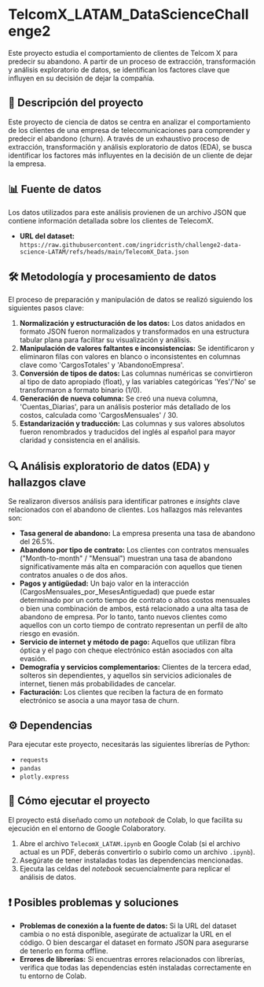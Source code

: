 # TelcomX_LATAM_DataScienceChallenge2
Este proyecto estudia el comportamiento de clientes de Telcom X para predecir su abandono. A partir de un proceso de extracción, transformación y análisis exploratorio de datos, se identifican los factores clave que influyen en su decisión de dejar la compañía.

## 📝 Descripción del proyecto

Este proyecto de ciencia de datos se centra en analizar el comportamiento de los clientes de una empresa de telecomunicaciones para comprender y predecir el abandono (churn). A través de un exhaustivo proceso de extracción, transformación y análisis exploratorio de datos (EDA), se busca identificar los factores más influyentes en la decisión de un cliente de dejar la empresa.

## 📊 Fuente de datos

Los datos utilizados para este análisis provienen de un archivo JSON que contiene información detallada sobre los clientes de TelecomX.

* **URL del dataset:** `https://raw.githubusercontent.com/ingridcristh/challenge2-data-science-LATAM/refs/heads/main/TelecomX_Data.json`

## 🛠️ Metodología y procesamiento de datos

El proceso de preparación y manipulación de datos se realizó siguiendo los siguientes pasos clave:

1.  **Normalización y estructuración de los datos:** Los datos anidados en formato JSON fueron normalizados y transformados en una estructura tabular plana para facilitar su visualización y análisis.
2.  **Manipulación de valores faltantes e inconsistencias:** Se identificaron y eliminaron filas con valores en blanco o inconsistentes en columnas clave como 'CargosTotales' y 'AbandonoEmpresa'.
3.  **Conversión de tipos de datos:** Las columnas numéricas se convirtieron al tipo de dato apropiado (float), y las variables categóricas 'Yes'/'No' se transformaron a formato binario (1/0).
4.  **Generación de nueva columna:** Se creó una nueva columna, 'Cuentas_Diarias', para un análisis posterior más detallado de los costos, calculada como 'CargosMensuales' / 30.
5.  **Estandarización y traducción:** Las columnas y sus valores absolutos fueron renombrados y traducidos del inglés al español para mayor claridad y consistencia en el análisis.

## 🔍 Análisis exploratorio de datos (EDA) y hallazgos clave

Se realizaron diversos análisis para identificar patrones e *insights* clave relacionados con el abandono de clientes. Los hallazgos más relevantes son:

* **Tasa general de abandono:** La empresa presenta una tasa de abandono del 26.5%.
* **Abandono por tipo de contrato:** Los clientes con contratos mensuales ("Month-to-month" / "Mensual") muestran una tasa de abandono significativamente más alta en comparación con aquellos que tienen contratos anuales o de dos años.
* **Pagos y antigüedad:** Un bajo valor en la interacción (CargosMensuales_por_MesesAntiguedad) que puede estar determinado por un corto tiempo de contrato o altos costos mensuales o bien una combinación de ambos, está relacionado a una alta tasa de abandono de empresa. Por lo tanto, tanto nuevos clientes como aquellos con un corto tiempo de contrato representan un perfil de alto riesgo en evasión.
* **Servicio de internet y método de pago:** Aquellos que utilizan fibra óptica y el pago con cheque electrónico están asociados con alta evasión.
* **Demografía y servicios complementarios:** Clientes de la tercera edad, solteros sin dependientes, y aquellos sin servicios adicionales de internet, tienen más probabilidades de cancelar.
* **Facturación:** Los clientes que reciben la factura de en formato electrónico se asocia a una mayor tasa de churn.
  
## ⚙️ Dependencias

Para ejecutar este proyecto, necesitarás las siguientes librerías de Python:

* `requests`
* `pandas`
* `plotly.express`

## 🚀 Cómo ejecutar el proyecto

El proyecto está diseñado como un *notebook* de Colab, lo que facilita su ejecución en el entorno de Google Colaboratory.

1.  Abre el archivo `TelecomX_LATAM.ipynb` en Google Colab (si el archivo actual es un PDF, deberás convertirlo o subirlo como un archivo `.ipynb`).
2.  Asegúrate de tener instaladas todas las dependencias mencionadas.
3.  Ejecuta las celdas del *notebook* secuencialmente para replicar el análisis de datos.

## ❗ Posibles problemas y soluciones

* **Problemas de conexión a la fuente de datos:** Si la URL del dataset cambia o no está disponible, asegúrate de actualizar la URL en el código. O bien descargar el dataset en formato JSON para asegurarse de tenerlo en forma offline.
* **Errores de librerías:** Si encuentras errores relacionados con librerías, verifica que todas las dependencias estén instaladas correctamente en tu entorno de Colab.

